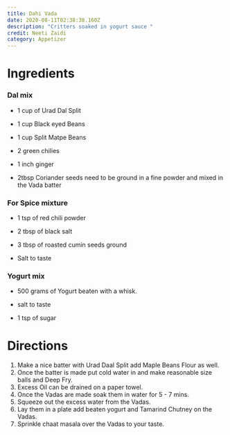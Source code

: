 ```yaml
---
title: Dahi Vada
date: 2020-08-11T02:38:38.160Z
description: "Critters soaked in yogurt sauce "
credit: Neeti Zaidi
category: Appetizer
---
```

# Ingredients 

### Dal mix

- 1 cup of Urad Dal Split

- 1 cup Black eyed Beans

- 1 cup Split Matpe Beans

- 2 green chilies

- 1 inch ginger

- 2tbsp Coriander seeds need to be ground in a fine powder[](<>) and mixed in the Vada batter

### For Spice mixture

- 1 tsp of red chili powder

- 2 tbsp of black salt

- 3 tbsp of roasted cumin seeds ground

- Salt to taste


### Yogurt mix 

- 500 grams of Yogurt beaten with a whisk.

- salt to taste

- 1 tsp of sugar



# Directions


1. Make a nice batter with Urad Daal Split add Maple Beans Flour as well.
2. Once the batter is made put cold water in and make reasonable size balls and Deep Fry.
3. Excess Oil can be drained on a paper towel.
4. Once the Vadas are made soak them in water for 5 - 7 mins.
5. Squeeze out the excess water from the Vadas.
6. Lay them in a plate add beaten yogurt and Tamarind Chutney on the Vadas.
7. Sprinkle chaat masala over the Vadas to your taste.